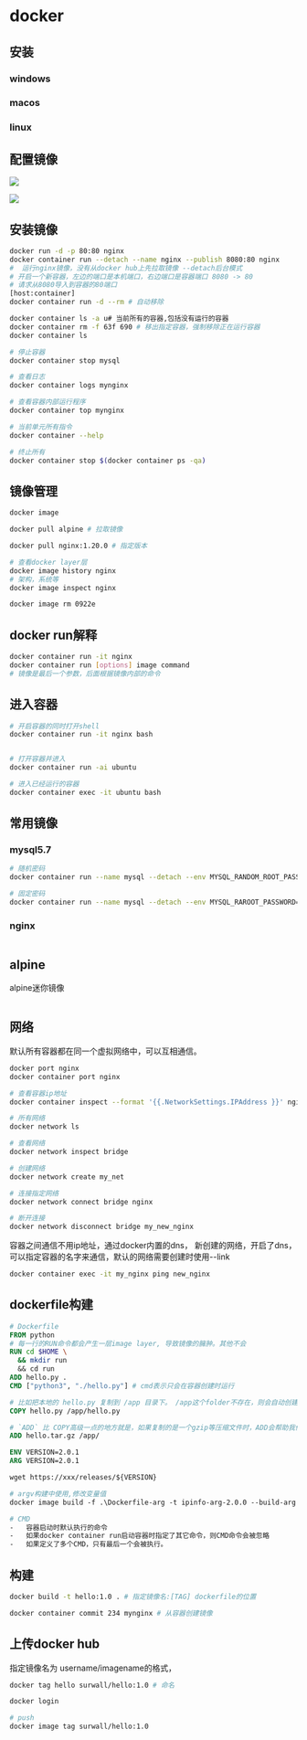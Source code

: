 # docker
## 安装
### windows
### macos
### linux


## 配置镜像

![](assets/Pasted%20image%2020220918154152.png)

![](assets/Pasted%20image%2020220918154315.png)


## 安装镜像
```bash
docker run -d -p 80:80 nginx 
docker container run --detach --name nginx --publish 8080:80 nginx 
#  运行nginx镜像，没有从docker hub上先拉取镜像 --detach后台模式
# 开启一个新容器，左边的端口是本机端口，右边端口是容器端口 8080 -> 80
# 请求从8080导入到容器的80端口
[host:container]
docker container run -d --rm # 自动移除

docker container ls -a u# 当前所有的容器,包括没有运行的容器
docker container rm -f 63f 690 # 移出指定容器，强制移除正在运行容器
docker container ls 

# 停止容器
docker container stop mysql

# 查看日志
docker container logs mynginx

# 查看容器内部运行程序
docker container top mynginx

# 当前单元所有指令
docker container --help

# 终止所有
docker container stop $(docker container ps -qa)
```


## 镜像管理
```bash
docker image 

docker pull alpine # 拉取镜像

docker pull nginx:1.20.0 # 指定版本

# 查看docker layer层
docker image history nginx
# 架构，系统等
docker image inspect nginx

docker image rm 0922e

```

## docker run解释
```bash
docker container run -it nginx
docker container run [options] image command  
# 镜像是最后一个参数，后面根据镜像内部的命令
```

## 进入容器
```bash
# 开启容器的同时打开shell
docker container run -it nginx bash


# 打开容器并进入
docker container run -ai ubuntu 

# 进入已经运行的容器
docker container exec -it ubuntu bash
```

## 常用镜像
### mysql5.7
```bash
# 随机密码
docker container run --name mysql --detach --env MYSQL_RANDOM_ROOT_PASSWORD=yes --publish 3306:3306 mysql:5.7

# 固定密码
docker container run --name mysql --detach --env MYSQL_RAROOT_PASSWORD=root --publish 3306:3306 mysql:5.7 
```

### nginx
```bash


```

## alpine
alpine迷你镜像
```bash


```

## 网络
默认所有容器都在同一个虚拟网络中，可以互相通信。

```bash
docker port nginx
docker container port nginx

# 查看容器ip地址
docker container inspect --format '{{.NetworkSettings.IPAddress }}' nginx

# 所有网络
docker network ls

# 查看网络
docker network inspect bridge

# 创建网络
docker network create my_net

# 连接指定网络
docker network connect bridge nginx

# 断开连接
docker network disconnect bridge my_new_nginx
```

容器之间通信不用ip地址，通过docker内置的dns，
新创建的网络，开启了dns，可以指定容器的名字来通信，默认的网络需要创建时使用--link

```bash
docker container exec -it my_nginx ping new_nginx
```


## dockerfile构建
```dockerfile
# Dockerfile
FROM python
# 每一行的RUN命令都会产生一层image layer, 导致镜像的臃肿。其他不会
RUN cd $HOME \
  && mkdir run
  && cd run
ADD hello.py .
CMD ["python3", "./hello.py"] # cmd表示只会在容器创建时运行
```

```Dockerfile
# 比如把本地的 hello.py 复制到 /app 目录下。 /app这个folder不存在，则会自动创建
COPY hello.py /app/hello.py 

# `ADD` 比 COPY高级一点的地方就是，如果复制的是一个gzip等压缩文件时，ADD会帮助我们自动去解压缩文件。
ADD hello.tar.gz /app/

ENV VERSION=2.0.1
ARG VERSION=2.0.1

wget https://xxx/releases/${VERSION}

# argv构建中使用,修改变量值
docker image build -f .\Dockerfile-arg -t ipinfo-arg-2.0.0 --build-arg VERSION=2.0.0 .

# CMD
-   容器启动时默认执行的命令
-   如果docker container run启动容器时指定了其它命令，则CMD命令会被忽略
-   如果定义了多个CMD，只有最后一个会被执行。
```

## 构建
```bash
docker build -t hello:1.0 . # 指定镜像名:[TAG] dockerfile的位置

docker container commit 234 mynginx # 从容器创建镜像
```

## 上传docker hub
指定镜像名为  username/imagename的格式，
```bash
docker tag hello surwall/hello:1.0 # 命名

docker login

# push
docker image tag surwall/hello:1.0
```